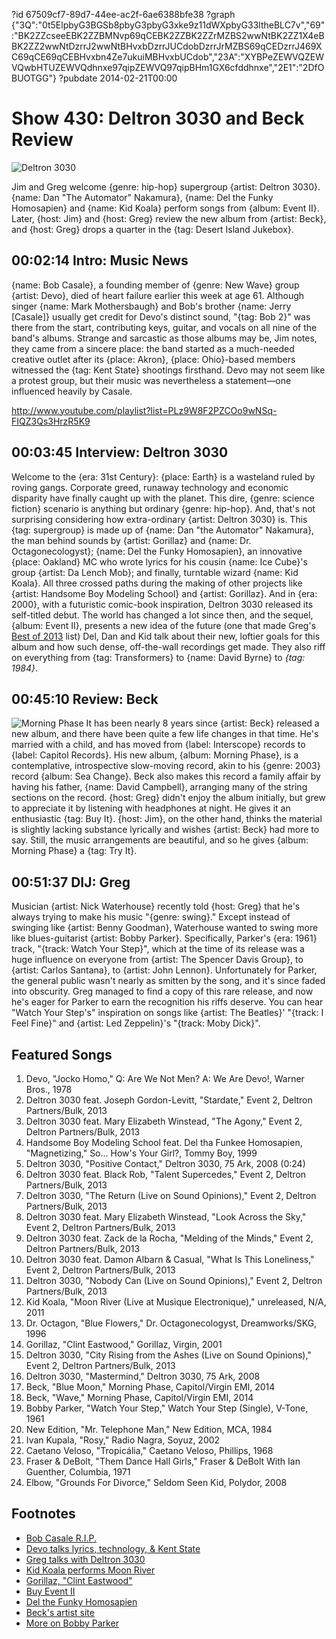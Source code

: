 ?id 67509cf7-89d7-44ee-ac2f-6ae6388bfe38
?graph {"3Q":"0t5ElpbyG3BGSb8pbyG3pbyG3xke9z11dWXpbyG33ltheBLC7v","69":"BK2ZZcseeEBK2ZZBMNvp69qCEBK2ZZBK2ZZrMZBS2wwNtBK2ZZ1X4eBBK2ZZ2wwNtDzrrJ2wwNtBHvxbDzrrJUCdobDzrrJrMZBS69qCEDzrrJ469XC69qCE69qCEBHvxbn4Ze7ukuiMBHvxbUCdob","23A":"XYBPeZEWVQZEWVQwbHTUZEWVQdhnxe97qipZEWVQ97qipBHm1GX6cfddhnxe","2E1":"2DfOBUOTGG"}
?pubdate 2014-02-21T00:00

# Show 430: Deltron 3030 and Beck Review

![Deltron 3030](https://static.soundopinions.org/images/2014/deltron_web.jpg)

Jim and Greg welcome {genre: hip-hop} supergroup {artist: Deltron 3030}. {name: Dan "The Automator" Nakamura}, {name: Del the Funky Homosapien} and {name: Kid Koala} perform songs from {album: Event II}.  Later, {host: Jim} and {host: Greg} review the new album from {artist: Beck}, and {host: Greg} drops a quarter in the {tag: Desert Island Jukebox}.
 
## 00:02:14 Intro: Music News
{name: Bob Casale}, a founding member of {genre: New Wave} group {artist: Devo}, died of heart failure earlier this week at age 61. Although singer {name: Mark Mothersbaugh} and Bob's brother {name: Jerry [Casale]} usually get credit for Devo's distinct sound, "{tag: Bob 2}" was there from the start, contributing keys, guitar, and vocals on all nine of the band's albums. Strange and sarcastic as those albums may be, Jim notes, they came from a sincere place: the band started as a much-needed creative outlet after its {place: Akron}, {place: Ohio}-based members witnessed the {tag: Kent State} shootings firsthand. Devo may not seem like a protest group, but their music was nevertheless a statement—one influenced heavily by Casale.

http://www.youtube.com/playlist?list=PLz9W8F2PZCOo9wNSq-FIQZ3Qs3HrzR5K9

## 00:03:45 Interview: Deltron 3030
Welcome to the {era: 31st Century}: {place: Earth} is a wasteland ruled by roving gangs. Corporate greed, runaway technology and economic disparity have finally caught up with the planet. This dire, {genre: science fiction} scenario is anything but ordinary {genre: hip-hop}. And, that's not surprising considering how extra-ordinary {artist: Deltron 3030} is. This {tag: supergroup} is made up of {name: Dan "the Automator" Nakamura}, the man behind sounds by {artist: Gorillaz} and {name: Dr. Octagonecologyst}; {name: Del the Funky Homosapien}, an innovative {place: Oakland} MC who wrote lyrics for his cousin {name: Ice Cube}'s group {artist: Da Lench Mob}; and finally, turntable wizard {name: Kid Koala}. All three crossed paths during the making of other projects like {artist: Handsome Boy Modeling School} and {artist: Gorillaz}. And in {era: 2000}, with a futuristic comic-book inspiration, Deltron 3030 released its self-titled debut.
The world has changed a lot since then, and the sequel, {album: Event II}, presents a new idea of the future (one that made Greg's [Best of 2013](http://www.soundopinions.org/show/419) list) Del, Dan and Kid talk about their new, loftier goals for this album and how such dense, off-the-wall recordings get made. They also riff on everything from {tag: Transformers} to {name: David Byrne} to *{tag: 1984}*. 


## 00:45:10 Review: Beck 
![Morning Phase](https://static.soundopinions.org/assets/430/23A0.jpg)
It has been nearly 8 years since {artist: Beck} released a new album, and there have been quite a few life changes in that time. He's married with a child, and has moved from {label: Interscope} records to {label: Capitol Records}. His new album, {album: Morning Phase}, is a contemplative, introspective slow-moving record, akin to his {genre: 2003} record {album: Sea Change}. Beck also makes this record a family affair by having his father, {name: David Campbell}, arranging many of the string sections on the record. {host: Greg} didn't enjoy the album initially, but grew to appreciate it by listening with headphones at night.   He gives it an enthusiastic {tag: Buy It}. {host: Jim}, on the other hand, thinks the material is slightly lacking substance lyrically and wishes {artist: Beck} had more to say. Still, the music arrangements are beautiful, and so he gives {album: Morning Phase} a {tag: Try It}.

## 00:51:37 DIJ: Greg
Musician {artist: Nick Waterhouse} recently told {host: Greg} that he's always trying to make his music "{genre: swing}." Except instead of swinging like {artist: Benny Goodman}, Waterhouse wanted to swing more like blues-guitarist {artist: Bobby Parker}. Specifically, Parker's {era: 1961} track, "{track: Watch Your Step}", which at the time of its release was a huge influence on everyone from {artist: The Spencer Davis Group}, to {artist: Carlos Santana}, to {artist: John Lennon}. Unfortunately for Parker, the general public wasn't nearly as smitten by the song, and it's since faded into obscurity. Greg managed to find a copy of this rare release, and now he's eager for Parker to earn the recognition his riffs deserve. You can hear "Watch Your Step's" inspiration on songs like {artist: The Beatles}' "{track: I Feel Fine}" and {artist: Led Zeppelin}'s "{track: Moby Dick}".

## Featured Songs
1. Devo, "Jocko Homo," Q: Are We Not Men? A: We Are Devo!, Warner Bros., 1978
1. Deltron 3030 feat. Joseph Gordon-Levitt, "Stardate," Event 2, Deltron Partners/Bulk, 2013
1. Deltron 3030 feat. Mary Elizabeth Winstead, "The Agony," Event 2, Deltron Partners/Bulk, 2013
1. Handsome Boy Modeling School feat. Del tha Funkee Homosapien, "Magnetizing," So... How's Your Girl?, Tommy Boy, 1999
1. Deltron 3030, "Positive Contact," Deltron 3030, 75 Ark, 2008 (0:24)
1. Deltron 3030 feat. Black Rob, "Talent Supercedes," Event 2, Deltron Partners/Bulk, 2013 
1. Deltron 3030, "The Return (Live on Sound Opinions)," Event 2, Deltron Partners/Bulk, 2013
1. Deltron 3030 feat. Mary Elizabeth Winstead, "Look Across the Sky," Event 2, Deltron Partners/Bulk, 2013
1. Deltron 3030 feat. Zack de la Rocha, "Melding of the Minds," Event 2, Deltron Partners/Bulk, 2013
1. Deltron 3030 feat. Damon Albarn & Casual, "What Is This Loneliness," Event 2, Deltron Partners/Bulk, 2013
1. Deltron 3030, "Nobody Can (Live on Sound Opinions)," Event 2, Deltron Partners/Bulk, 2013
1. Kid Koala, "Moon River (Live at Musique Electronique)," unreleased, N/A, 2011
1. Dr. Octagon, "Blue Flowers," Dr. Octagonecologyst, Dreamworks/SKG, 1996
1. Gorillaz, "Clint Eastwood," Gorillaz, Virgin, 2001
1. Deltron 3030, "City Rising from the Ashes (Live on Sound Opinions)," Event 2, Deltron Partners/Bulk, 2013
1. Deltron 3030, "Mastermind," Deltron 3030, 75 Ark, 2008
1. Beck, "Blue Moon," Morning Phase, Capitol/Virgin EMI, 2014
1. Beck, "Wave," Morning Phase, Capitol/Virgin EMI, 2014
1. Bobby Parker, "Watch Your Step," Watch Your Step (Single), V-Tone, 1961
1. New Edition, "Mr. Telephone Man," New Edition, MCA, 1984
1. Ivan Kupala, "Rosy," Radio Nagra, Soyuz, 2002 
1. Caetano Veloso, "Tropicália," Caetano Veloso, Phillips, 1968
1. Fraser & DeBolt, "Them Dance Hall Girls," Fraser & DeBolt With Ian Guenther, Columbia, 1971
1. Elbow, "Grounds For Divorce," Seldom Seen Kid, Polydor, 2008


## Footnotes
- [Bob Casale R.I.P.](http://articles.chicagotribune.com/2014-02-18/entertainment/chi-bob-casale-dead-20140218_1_devo-gerald-casale-bob-mothersbaugh)
- [Devo talks lyrics, technology, & Kent State](http://www.undertheradar.co.nz/interview/547/Devo.utr)
- [Greg talks with Deltron 3030](http://articles.chicagotribune.com/2013-10-17/entertainment/chi-deltron3030-dan-automator-event-20131017_1_sequel-gorillaz-automator-nakamura)
- [Kid Koala performs Moon River](http://www.youtube.com/watch?v=fjFi4MHO_go)
- [Gorillaz, "Clint Eastwood"](http://www.youtube.com/watch?v=LoQYw49saqc)
- [Buy Event II](http://www.amazon.com/Event-II-Deltron-3030/dp/B00DSAUGS0)
- [Del the Funky Homosapien](http://www.delthefunkyhomosapien.com/)
- [Beck's artist site](http://www.beck.com/)
- [More on Bobby Parker](http://www.washingtonpost.com/entertainment/music/bobby-parker-influential-blues-singer-guitarist-and-showman/2013/11/04/0a898618-435f-11e3-a624-41d661b0bb78_story.html)
